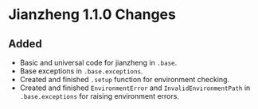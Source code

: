 # Jianzheng 1.1.0 Changes
## Added

- Basic and universal code for jianzheng in `.base`.
- Base exceptions in `.base.exceptions`.
- Created and finished `.setup` function for environment checking.
- Created and finished `EnvironmentError` and `InvalidEnvironmentPath` in `.base.exceptions` for raising environment errors.
